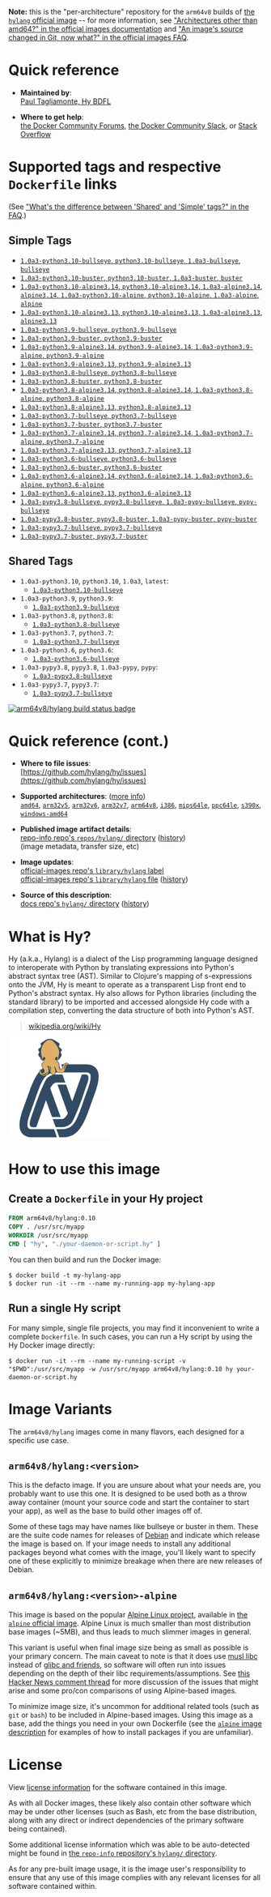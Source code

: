 <!--

********************************************************************************

WARNING:

    DO NOT EDIT "hylang/README.md"

    IT IS AUTO-GENERATED

    (from the other files in "hylang/" combined with a set of templates)

********************************************************************************

-->

**Note:** this is the "per-architecture" repository for the `arm64v8` builds of [the `hylang` official image](https://hub.docker.com/_/hylang) -- for more information, see ["Architectures other than amd64?" in the official images documentation](https://github.com/docker-library/official-images#architectures-other-than-amd64) and ["An image's source changed in Git, now what?" in the official images FAQ](https://github.com/docker-library/faq#an-images-source-changed-in-git-now-what).

# Quick reference

-	**Maintained by**:  
	[Paul Tagliamonte, Hy BDFL](https://github.com/hylang/hy)

-	**Where to get help**:  
	[the Docker Community Forums](https://forums.docker.com/), [the Docker Community Slack](https://dockr.ly/slack), or [Stack Overflow](https://stackoverflow.com/search?tab=newest&q=docker)

# Supported tags and respective `Dockerfile` links

(See ["What's the difference between 'Shared' and 'Simple' tags?" in the FAQ](https://github.com/docker-library/faq#whats-the-difference-between-shared-and-simple-tags).)

## Simple Tags

-	[`1.0a3-python3.10-bullseye`, `python3.10-bullseye`, `1.0a3-bullseye`, `bullseye`](https://github.com/hylang/docker-hylang/blob/61ea4de27928559dc204c9fe7daa41607a4c08f7/dockerfiles-generated/Dockerfile.python3.10-bullseye)
-	[`1.0a3-python3.10-buster`, `python3.10-buster`, `1.0a3-buster`, `buster`](https://github.com/hylang/docker-hylang/blob/61ea4de27928559dc204c9fe7daa41607a4c08f7/dockerfiles-generated/Dockerfile.python3.10-buster)
-	[`1.0a3-python3.10-alpine3.14`, `python3.10-alpine3.14`, `1.0a3-alpine3.14`, `alpine3.14`, `1.0a3-python3.10-alpine`, `python3.10-alpine`, `1.0a3-alpine`, `alpine`](https://github.com/hylang/docker-hylang/blob/61ea4de27928559dc204c9fe7daa41607a4c08f7/dockerfiles-generated/Dockerfile.python3.10-alpine3.14)
-	[`1.0a3-python3.10-alpine3.13`, `python3.10-alpine3.13`, `1.0a3-alpine3.13`, `alpine3.13`](https://github.com/hylang/docker-hylang/blob/61ea4de27928559dc204c9fe7daa41607a4c08f7/dockerfiles-generated/Dockerfile.python3.10-alpine3.13)
-	[`1.0a3-python3.9-bullseye`, `python3.9-bullseye`](https://github.com/hylang/docker-hylang/blob/61ea4de27928559dc204c9fe7daa41607a4c08f7/dockerfiles-generated/Dockerfile.python3.9-bullseye)
-	[`1.0a3-python3.9-buster`, `python3.9-buster`](https://github.com/hylang/docker-hylang/blob/61ea4de27928559dc204c9fe7daa41607a4c08f7/dockerfiles-generated/Dockerfile.python3.9-buster)
-	[`1.0a3-python3.9-alpine3.14`, `python3.9-alpine3.14`, `1.0a3-python3.9-alpine`, `python3.9-alpine`](https://github.com/hylang/docker-hylang/blob/61ea4de27928559dc204c9fe7daa41607a4c08f7/dockerfiles-generated/Dockerfile.python3.9-alpine3.14)
-	[`1.0a3-python3.9-alpine3.13`, `python3.9-alpine3.13`](https://github.com/hylang/docker-hylang/blob/61ea4de27928559dc204c9fe7daa41607a4c08f7/dockerfiles-generated/Dockerfile.python3.9-alpine3.13)
-	[`1.0a3-python3.8-bullseye`, `python3.8-bullseye`](https://github.com/hylang/docker-hylang/blob/61ea4de27928559dc204c9fe7daa41607a4c08f7/dockerfiles-generated/Dockerfile.python3.8-bullseye)
-	[`1.0a3-python3.8-buster`, `python3.8-buster`](https://github.com/hylang/docker-hylang/blob/61ea4de27928559dc204c9fe7daa41607a4c08f7/dockerfiles-generated/Dockerfile.python3.8-buster)
-	[`1.0a3-python3.8-alpine3.14`, `python3.8-alpine3.14`, `1.0a3-python3.8-alpine`, `python3.8-alpine`](https://github.com/hylang/docker-hylang/blob/61ea4de27928559dc204c9fe7daa41607a4c08f7/dockerfiles-generated/Dockerfile.python3.8-alpine3.14)
-	[`1.0a3-python3.8-alpine3.13`, `python3.8-alpine3.13`](https://github.com/hylang/docker-hylang/blob/61ea4de27928559dc204c9fe7daa41607a4c08f7/dockerfiles-generated/Dockerfile.python3.8-alpine3.13)
-	[`1.0a3-python3.7-bullseye`, `python3.7-bullseye`](https://github.com/hylang/docker-hylang/blob/61ea4de27928559dc204c9fe7daa41607a4c08f7/dockerfiles-generated/Dockerfile.python3.7-bullseye)
-	[`1.0a3-python3.7-buster`, `python3.7-buster`](https://github.com/hylang/docker-hylang/blob/61ea4de27928559dc204c9fe7daa41607a4c08f7/dockerfiles-generated/Dockerfile.python3.7-buster)
-	[`1.0a3-python3.7-alpine3.14`, `python3.7-alpine3.14`, `1.0a3-python3.7-alpine`, `python3.7-alpine`](https://github.com/hylang/docker-hylang/blob/61ea4de27928559dc204c9fe7daa41607a4c08f7/dockerfiles-generated/Dockerfile.python3.7-alpine3.14)
-	[`1.0a3-python3.7-alpine3.13`, `python3.7-alpine3.13`](https://github.com/hylang/docker-hylang/blob/61ea4de27928559dc204c9fe7daa41607a4c08f7/dockerfiles-generated/Dockerfile.python3.7-alpine3.13)
-	[`1.0a3-python3.6-bullseye`, `python3.6-bullseye`](https://github.com/hylang/docker-hylang/blob/61ea4de27928559dc204c9fe7daa41607a4c08f7/dockerfiles-generated/Dockerfile.python3.6-bullseye)
-	[`1.0a3-python3.6-buster`, `python3.6-buster`](https://github.com/hylang/docker-hylang/blob/61ea4de27928559dc204c9fe7daa41607a4c08f7/dockerfiles-generated/Dockerfile.python3.6-buster)
-	[`1.0a3-python3.6-alpine3.14`, `python3.6-alpine3.14`, `1.0a3-python3.6-alpine`, `python3.6-alpine`](https://github.com/hylang/docker-hylang/blob/61ea4de27928559dc204c9fe7daa41607a4c08f7/dockerfiles-generated/Dockerfile.python3.6-alpine3.14)
-	[`1.0a3-python3.6-alpine3.13`, `python3.6-alpine3.13`](https://github.com/hylang/docker-hylang/blob/61ea4de27928559dc204c9fe7daa41607a4c08f7/dockerfiles-generated/Dockerfile.python3.6-alpine3.13)
-	[`1.0a3-pypy3.8-bullseye`, `pypy3.8-bullseye`, `1.0a3-pypy-bullseye`, `pypy-bullseye`](https://github.com/hylang/docker-hylang/blob/61ea4de27928559dc204c9fe7daa41607a4c08f7/dockerfiles-generated/Dockerfile.pypy3.8-bullseye)
-	[`1.0a3-pypy3.8-buster`, `pypy3.8-buster`, `1.0a3-pypy-buster`, `pypy-buster`](https://github.com/hylang/docker-hylang/blob/61ea4de27928559dc204c9fe7daa41607a4c08f7/dockerfiles-generated/Dockerfile.pypy3.8-buster)
-	[`1.0a3-pypy3.7-bullseye`, `pypy3.7-bullseye`](https://github.com/hylang/docker-hylang/blob/61ea4de27928559dc204c9fe7daa41607a4c08f7/dockerfiles-generated/Dockerfile.pypy3.7-bullseye)
-	[`1.0a3-pypy3.7-buster`, `pypy3.7-buster`](https://github.com/hylang/docker-hylang/blob/61ea4de27928559dc204c9fe7daa41607a4c08f7/dockerfiles-generated/Dockerfile.pypy3.7-buster)

## Shared Tags

-	`1.0a3-python3.10`, `python3.10`, `1.0a3`, `latest`:
	-	[`1.0a3-python3.10-bullseye`](https://github.com/hylang/docker-hylang/blob/61ea4de27928559dc204c9fe7daa41607a4c08f7/dockerfiles-generated/Dockerfile.python3.10-bullseye)
-	`1.0a3-python3.9`, `python3.9`:
	-	[`1.0a3-python3.9-bullseye`](https://github.com/hylang/docker-hylang/blob/61ea4de27928559dc204c9fe7daa41607a4c08f7/dockerfiles-generated/Dockerfile.python3.9-bullseye)
-	`1.0a3-python3.8`, `python3.8`:
	-	[`1.0a3-python3.8-bullseye`](https://github.com/hylang/docker-hylang/blob/61ea4de27928559dc204c9fe7daa41607a4c08f7/dockerfiles-generated/Dockerfile.python3.8-bullseye)
-	`1.0a3-python3.7`, `python3.7`:
	-	[`1.0a3-python3.7-bullseye`](https://github.com/hylang/docker-hylang/blob/61ea4de27928559dc204c9fe7daa41607a4c08f7/dockerfiles-generated/Dockerfile.python3.7-bullseye)
-	`1.0a3-python3.6`, `python3.6`:
	-	[`1.0a3-python3.6-bullseye`](https://github.com/hylang/docker-hylang/blob/61ea4de27928559dc204c9fe7daa41607a4c08f7/dockerfiles-generated/Dockerfile.python3.6-bullseye)
-	`1.0a3-pypy3.8`, `pypy3.8`, `1.0a3-pypy`, `pypy`:
	-	[`1.0a3-pypy3.8-bullseye`](https://github.com/hylang/docker-hylang/blob/61ea4de27928559dc204c9fe7daa41607a4c08f7/dockerfiles-generated/Dockerfile.pypy3.8-bullseye)
-	`1.0a3-pypy3.7`, `pypy3.7`:
	-	[`1.0a3-pypy3.7-bullseye`](https://github.com/hylang/docker-hylang/blob/61ea4de27928559dc204c9fe7daa41607a4c08f7/dockerfiles-generated/Dockerfile.pypy3.7-bullseye)

[![arm64v8/hylang build status badge](https://img.shields.io/jenkins/s/https/doi-janky.infosiftr.net/job/multiarch/job/arm64v8/job/hylang.svg?label=arm64v8/hylang%20%20build%20job)](https://doi-janky.infosiftr.net/job/multiarch/job/arm64v8/job/hylang/)

# Quick reference (cont.)

-	**Where to file issues**:  
	[https://github.com/hylang/hy/issues](https://github.com/hylang/hy/issues)

-	**Supported architectures**: ([more info](https://github.com/docker-library/official-images#architectures-other-than-amd64))  
	[`amd64`](https://hub.docker.com/r/amd64/hylang/), [`arm32v5`](https://hub.docker.com/r/arm32v5/hylang/), [`arm32v6`](https://hub.docker.com/r/arm32v6/hylang/), [`arm32v7`](https://hub.docker.com/r/arm32v7/hylang/), [`arm64v8`](https://hub.docker.com/r/arm64v8/hylang/), [`i386`](https://hub.docker.com/r/i386/hylang/), [`mips64le`](https://hub.docker.com/r/mips64le/hylang/), [`ppc64le`](https://hub.docker.com/r/ppc64le/hylang/), [`s390x`](https://hub.docker.com/r/s390x/hylang/), [`windows-amd64`](https://hub.docker.com/r/winamd64/hylang/)

-	**Published image artifact details**:  
	[repo-info repo's `repos/hylang/` directory](https://github.com/docker-library/repo-info/blob/master/repos/hylang) ([history](https://github.com/docker-library/repo-info/commits/master/repos/hylang))  
	(image metadata, transfer size, etc)

-	**Image updates**:  
	[official-images repo's `library/hylang` label](https://github.com/docker-library/official-images/issues?q=label%3Alibrary%2Fhylang)  
	[official-images repo's `library/hylang` file](https://github.com/docker-library/official-images/blob/master/library/hylang) ([history](https://github.com/docker-library/official-images/commits/master/library/hylang))

-	**Source of this description**:  
	[docs repo's `hylang/` directory](https://github.com/docker-library/docs/tree/master/hylang) ([history](https://github.com/docker-library/docs/commits/master/hylang))

# What is Hy?

Hy (a.k.a., Hylang) is a dialect of the Lisp programming language designed to interoperate with Python by translating expressions into Python's abstract syntax tree (AST). Similar to Clojure's mapping of s-expressions onto the JVM, Hy is meant to operate as a transparent Lisp front end to Python's abstract syntax. Hy also allows for Python libraries (including the standard library) to be imported and accessed alongside Hy code with a compilation step, converting the data structure of both into Python's AST.

> [wikipedia.org/wiki/Hy](https://en.wikipedia.org/wiki/Hy)

![logo](https://raw.githubusercontent.com/docker-library/docs/c097f38c6ee48cd13456df8cd853a9d806fff429/hylang/logo.png)

# How to use this image

## Create a `Dockerfile` in your Hy project

```dockerfile
FROM arm64v8/hylang:0.10
COPY . /usr/src/myapp
WORKDIR /usr/src/myapp
CMD [ "hy", "./your-daemon-or-script.hy" ]
```

You can then build and run the Docker image:

```console
$ docker build -t my-hylang-app
$ docker run -it --rm --name my-running-app my-hylang-app
```

## Run a single Hy script

For many simple, single file projects, you may find it inconvenient to write a complete `Dockerfile`. In such cases, you can run a Hy script by using the Hy Docker image directly:

```console
$ docker run -it --rm --name my-running-script -v "$PWD":/usr/src/myapp -w /usr/src/myapp arm64v8/hylang:0.10 hy your-daemon-or-script.hy
```

# Image Variants

The `arm64v8/hylang` images come in many flavors, each designed for a specific use case.

## `arm64v8/hylang:<version>`

This is the defacto image. If you are unsure about what your needs are, you probably want to use this one. It is designed to be used both as a throw away container (mount your source code and start the container to start your app), as well as the base to build other images off of.

Some of these tags may have names like bullseye or buster in them. These are the suite code names for releases of [Debian](https://wiki.debian.org/DebianReleases) and indicate which release the image is based on. If your image needs to install any additional packages beyond what comes with the image, you'll likely want to specify one of these explicitly to minimize breakage when there are new releases of Debian.

## `arm64v8/hylang:<version>-alpine`

This image is based on the popular [Alpine Linux project](https://alpinelinux.org), available in [the `alpine` official image](https://hub.docker.com/_/alpine). Alpine Linux is much smaller than most distribution base images (~5MB), and thus leads to much slimmer images in general.

This variant is useful when final image size being as small as possible is your primary concern. The main caveat to note is that it does use [musl libc](https://musl.libc.org) instead of [glibc and friends](https://www.etalabs.net/compare_libcs.html), so software will often run into issues depending on the depth of their libc requirements/assumptions. See [this Hacker News comment thread](https://news.ycombinator.com/item?id=10782897) for more discussion of the issues that might arise and some pro/con comparisons of using Alpine-based images.

To minimize image size, it's uncommon for additional related tools (such as `git` or `bash`) to be included in Alpine-based images. Using this image as a base, add the things you need in your own Dockerfile (see the [`alpine` image description](https://hub.docker.com/_/alpine/) for examples of how to install packages if you are unfamiliar).

# License

View [license information](https://github.com/hylang/hy/blob/master/LICENSE) for the software contained in this image.

As with all Docker images, these likely also contain other software which may be under other licenses (such as Bash, etc from the base distribution, along with any direct or indirect dependencies of the primary software being contained).

Some additional license information which was able to be auto-detected might be found in [the `repo-info` repository's `hylang/` directory](https://github.com/docker-library/repo-info/tree/master/repos/hylang).

As for any pre-built image usage, it is the image user's responsibility to ensure that any use of this image complies with any relevant licenses for all software contained within.
